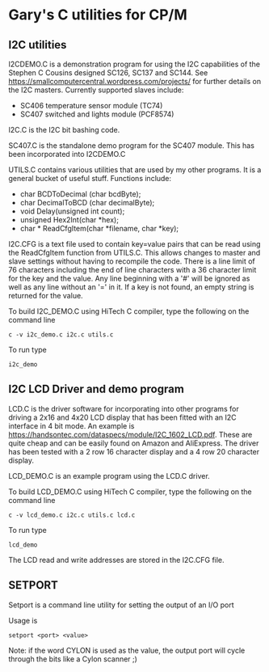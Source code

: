 # Gary's C utilities for CP/M

## I2C utilities
I2CDEMO.C is a demonstration program for using the I2C capabilities of the Stephen C Cousins designed SC126, SC137 and SC144. See https://smallcomputercentral.wordpress.com/projects/ for further details on the I2C masters.
Currently supported slaves include:
* SC406 temperature sensor module (TC74)
* SC407 switched and lights module (PCF8574)

I2C.C is the I2C bit bashing code.

SC407.C is the standalone demo program for the SC407 module. This has been incorporated into I2CDEMO.C

UTILS.C contains various utilities that are used by my other programs. It is a general bucket of useful stuff.
Functions include:
* char BCDToDecimal (char bcdByte);
* char DecimalToBCD (char decimalByte);
* void Delay(unsigned int count);
* unsigned Hex2Int(char *hex);
* char * ReadCfgItem(char *filename, char *key);

I2C.CFG is a text file used to contain key=value pairs that can be read using the ReadCfgItem function from UTILS.C. This allows changes to master and slave settings without having to recompile the code. There is a line limit of 76 characters including the end of line characters with a 36 character limit for the key and the value. Any line beginning with a '#' will be ignored as well as any line without an '=' in it. If a key is not found, an empty string is returned for the value.

To build I2C_DEMO.C using HiTech C compiler, type the following on the command line

```
c -v i2c_demo.c i2c.c utils.c
```

To run type
```
i2c_demo
```

## I2C LCD Driver and demo program
LCD.C is the driver software for incorporating into other programs for driving a 2x16 and 4x20 LCD display that has been fitted with an I2C interface in 4 bit mode. An example is https://handsontec.com/dataspecs/module/I2C_1602_LCD.pdf. These are quite cheap and can be easily found on Amazon and AliExpress. The driver has been tested with a 2 row 16 character display and a 4 row 20 character display.

LCD_DEMO.C is an example program using the LCD.C driver.

To build LCD_DEMO.C using HiTech C compiler, type the following on the command line

```
c -v lcd_demo.c i2c.c utils.c lcd.c
```

To run type
```
lcd_demo
```

The LCD read and write addresses are stored in the I2C.CFG file.

## SETPORT
Setport is a command line utility for setting the output of an I/O port

Usage is
```
setport <port> <value>
```
Note: if the word CYLON is used as the value, the output port will cycle through the bits like a Cylon scanner ;)
